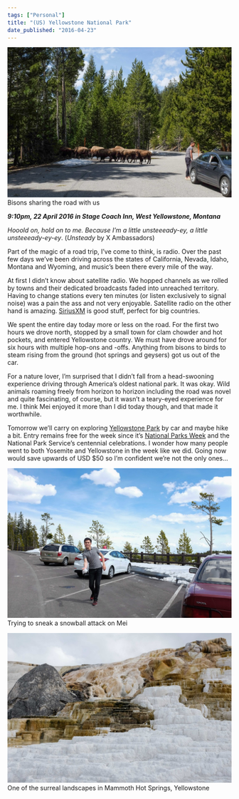 ```yaml
---
tags: ["Personal"]
title: "(US) Yellowstone National Park"
date_published: "2016-04-23"
---
```


![Bisons sharing the road with us](images/DSCF8611_edited-1024x683.jpg) Bisons sharing the road with us

**_9:10pm, 22 April 2016 in Stage Coach Inn, West Yellowstone, Montana_**

_Hooold on, hold on to me. Because I’m a little unsteeeady-ey, a little unsteeeady-ey-ey_. (_Unsteady_ by X Ambassadors)

Part of the magic of a road trip, I’ve come to think, is radio. Over the past few days we’ve been driving across the states of California, Nevada, Idaho, Montana and Wyoming, and music’s been there every mile of the way.

At first I didn’t know about satellite radio. We hopped channels as we rolled by towns and their dedicated broadcasts faded into unreached territory. Having to change stations every ten minutes (or listen exclusively to signal noise) was a pain the ass and not very enjoyable. Satellite radio on the other hand is amazing. [SiriusXM](http://www.siriusxm.com/) is good stuff, perfect for big countries.

We spent the entire day today more or less on the road. For the first two hours we drove north, stopped by a small town for clam chowder and hot pockets, and entered Yellowstone country. We must have drove around for six hours with multiple hop-ons and -offs. Anything from bisons to birds to steam rising from the ground (hot springs and geysers) got us out of the car.

For a nature lover, I’m surprised that I didn’t fall from a head-swooning experience driving through America’s oldest national park. It was okay. Wild animals roaming freely from horizon to horizon including the road was novel and quite fascinating, of course, but it wasn’t a teary-eyed experience for me. I think Mei enjoyed it more than I did today though, and that made it worthwhile.

Tomorrow we’ll carry on exploring [Yellowstone Park](https://www.nps.gov/yell/index.htm) by car and maybe hike a bit. Entry remains free for the week since it’s [National Parks Week](https://www.nps.gov/findapark/national-park-week.htm) and the National Park Service’s centennial celebrations. I wonder how many people went to both Yosemite and Yellowstone in the week like we did. Going now would save upwards of USD $50 so I’m confident we’re not the only ones…

![Trying to sneak a snowball attack on Mei ](images/DSCF8687_edited-1024x683.jpg) Trying to sneak a snowball attack on Mei

![One of the surreal landscapes in Mammoth Hot Springs, Yellowstone](images/DSCF8751_edited-1024x683.jpg) One of the surreal landscapes in Mammoth Hot Springs, Yellowstone
